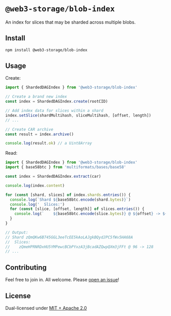 # `@web3-storage/blob-index`

An index for slices that may be sharded across multiple blobs.

## Install

```sh
npm install @web3-storage/blob-index
```

## Usage

Create:

```js
import { ShardedDAGIndex } from '@web3-storage/blob-index'

// Create a brand new index
const index = ShardedDAGIndex.create(rootCID)

// Add index data for slices within a shard
index.setSlice(shardMultihash, sliceMultihash, [offset, length])
// ...

// Create CAR archive
const result = index.archive()

console.log(result.ok) // a Uint8Array
```

Read:

```js
import { ShardedDAGIndex } from '@web3-storage/blob-index'
import { base58btc } from 'multiformats/bases/base58'

const index = ShardedDAGIndex.extract(car)

console.log(index.content)

for (const [shard, slices] of index.shards.entries()) {
  console.log(`Shard ${base58btc.encode(shard.bytes)}`)
  console.log('  Slices:')
  for (const [slice, [offset, length]] of slices.entries()) {
    console.log(`    ${base58btc.encode(slice.bytes)} @ ${offset} -> ${offset + length}`)
  }
}

// Output:
// Shard zQmQKw6B745GGL3eeTcEE5kAoLAJgkBQydJPC5fWv5HA68A
//  Slices:
//    zQmeHPRNRDxHU5YMPewcBCbPYxzA3jBcadAZQwpQXm3jFFt @ 96 -> 128
// ...
```

## Contributing

Feel free to join in. All welcome. Please [open an issue](https://github.com/storacha/w3up/issues)!

## License

Dual-licensed under [MIT + Apache 2.0](https://github.com/storacha/w3up/blob/main/license.md)
